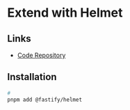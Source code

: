 # Extend with Helmet

## Links

- [Code Repository](https://github.com/fastify/fastify-helmet)

## Installation

```sh
#
pnpm add @fastify/helmet
```
